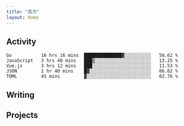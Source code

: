 ```yaml
---
title: "首页"
layout: Home
---
```


## Activity
<!--START_SECTION:waka-->
```text
Go           16 hrs 16 mins  ██████████████▓░░░░░░░░░░   58.62 % 
JavaScript   3 hrs 40 mins   ███▒░░░░░░░░░░░░░░░░░░░░░   13.25 % 
Vue.js       3 hrs 12 mins   ███░░░░░░░░░░░░░░░░░░░░░░   11.53 % 
JSON         1 hr 40 mins    █▓░░░░░░░░░░░░░░░░░░░░░░░   06.02 % 
TOML         45 mins         ▓░░░░░░░░░░░░░░░░░░░░░░░░   02.76 % 
```
<!--END_SECTION:waka-->

## Writing
<PindedPosts />

## Projects
<Projects />
